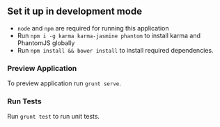 ## Set it up in development mode
- `node` and `npm` are required for running this application
- Run `npm i -g karma karma-jasmine phantom` to install karma and PhantomJS globally
- Run `npm install && bower install` to install required dependencies.

### Preview Application
  To preview application run `grunt serve`.

### Run Tests
  Run `grunt test` to run unit tests.
